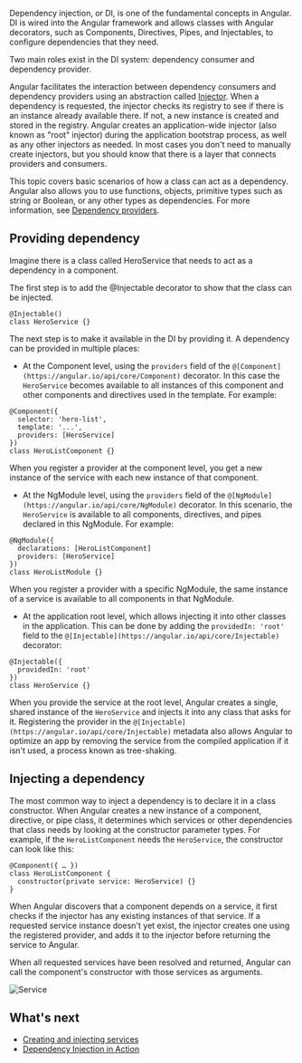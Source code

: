 Dependency injection, or DI, is one of the fundamental concepts in Angular. DI is wired into the Angular framework and allows classes with Angular decorators, such as Components, Directives, Pipes, and Injectables, to configure dependencies that they need.

Two main roles exist in the DI system: dependency consumer and dependency provider.

Angular facilitates the interaction between dependency consumers and dependency providers using an abstraction called [Injector](https://angular.io/guide/glossary#injector). When a dependency is requested, the injector checks its registry to see if there is an instance already available there. If not, a new instance is created and stored in the registry. Angular creates an application-wide injector (also known as "root" injector) during the application bootstrap process, as well as any other injectors as needed. In most cases you don't need to manually create injectors, but you should know that there is a layer that connects providers and consumers.

This topic covers basic scenarios of how a class can act as a dependency. Angular also allows you to use functions, objects, primitive types such as string or Boolean, or any other types as dependencies. For more information, see [Dependency providers](https://angular.io/guide/dependency-injection-providers).

## Providing dependency

Imagine there is a class called HeroService that needs to act as a dependency in a component.

The first step is to add the @Injectable decorator to show that the class can be injected.

```
@Injectable()
class HeroService {}
```

The next step is to make it available in the DI by providing it. A dependency can be provided in multiple places:

-   At the Component level, using the `providers` field of the `@[Component](https://angular.io/api/core/Component)` decorator. In this case the `HeroService` becomes available to all instances of this component and other components and directives used in the template. For example:

```
@Component({
  selector: 'hero-list',
  template: '...',
  providers: [HeroService]
})
class HeroListComponent {}
```

When you register a provider at the component level, you get a new instance of the service with each new instance of that component.

-   At the NgModule level, using the `providers` field of the `@[NgModule](https://angular.io/api/core/NgModule)` decorator. In this scenario, the `HeroService` is available to all components, directives, and pipes declared in this NgModule. For example:

```
@NgModule({
  declarations: [HeroListComponent]
  providers: [HeroService]
})
class HeroListModule {}
```

When you register a provider with a specific NgModule, the same instance of a service is available to all components in that NgModule.

-   At the application root level, which allows injecting it into other classes in the application. This can be done by adding the `providedIn: 'root'` field to the `@[Injectable](https://angular.io/api/core/Injectable)` decorator:

```
@Injectable({
  providedIn: 'root'
})
class HeroService {}
```

When you provide the service at the root level, Angular creates a single, shared instance of the `HeroService` and injects it into any class that asks for it. Registering the provider in the `@[Injectable](https://angular.io/api/core/Injectable)` metadata also allows Angular to optimize an app by removing the service from the compiled application if it isn't used, a process known as tree-shaking.

## Injecting a dependency

The most common way to inject a dependency is to declare it in a class constructor. When Angular creates a new instance of a component, directive, or pipe class, it determines which services or other dependencies that class needs by looking at the constructor parameter types. For example, if the `HeroListComponent` needs the `HeroService`, the constructor can look like this:

```
@Component({ … })
class HeroListComponent {
  constructor(private service: HeroService) {}
}
```

When Angular discovers that a component depends on a service, it first checks if the injector has any existing instances of that service. If a requested service instance doesn't yet exist, the injector creates one using the registered provider, and adds it to the injector before returning the service to Angular.

When all requested services have been resolved and returned, Angular can call the component's constructor with those services as arguments.

![Service](https://angular.io/generated/images/guide/architecture/injector-injects.png)

## What's next

-   [Creating and injecting services](https://angular.io/guide/creating-injectable-service)
-   [Dependency Injection in Action](https://angular.io/guide/dependency-injection-in-action)
